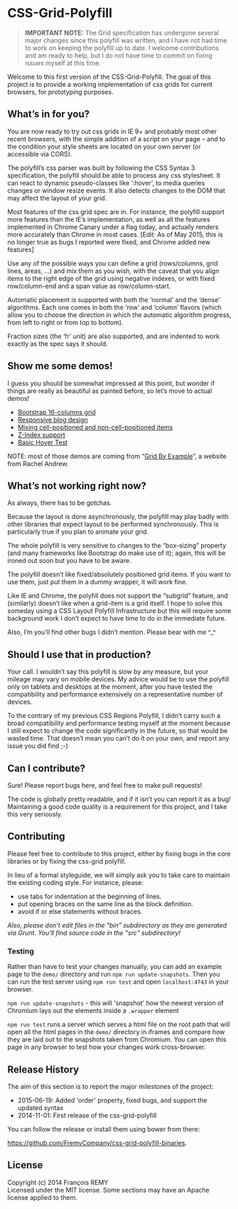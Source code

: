 # CSS-Grid-Polyfill

> <strong>IMPORTANT NOTE:</strong> The Grid specification has undergone several major changes since this polyfill was written, and I have not had time to work on keeping the polyfill up to date. I welcome contributions and am ready to help, but I do not have time to commit on fixing issues myself at this time.

Welcome to this first version of the CSS-Grid-Polyfill. The goal of this project is to provide a working implementation of css grids for current browsers, for prototyping purposes.



## What’s in for you?
You are now ready to try out css grids in IE 9+ and probably most other recent browsers, with the simple addition of a script on your page – and to the condition your style sheets are located on your own server (or accessible via CORS).

The polyfill’s css parser was built by following the CSS Syntax 3 specification, the polyfill should be able to process any css stylesheet. It can react to dynamic pseudo-classes like ‘:hover’, to media queries changes or window resize events. It also detects changes to the DOM that may affect the layout of your grid. 

Most features of the css grid spec are in. For instance, the polyfill support more features than the IE’s implementation, as well as all the features implemented in Chrome Canary under a flag today, and actually renders more accurately than Chrome in most cases. [Edit: As of May 2015, this is no longer true as bugs I reported were fixed, and Chrome added new features]

Use any of the possible ways you can define a grid (rows/columns, grid lines, areas, …) and mix them as you wish, with the caveat that you align items to the right edge of the grid using negative indexes, or with fixed row/column-end and a span value as row/column-start.

Automatic placement is supported with both the ‘normal’ and the ‘dense’ algorithms. Each one comes in both the ‘row’ and ‘column’ flavors (which allow you to choose the direction in which the automatic algorithm progress, from left to right or from top to bottom). 

Fraction sizes (the ‘fr’ unit) are also supported, and are indented to work exactly as the spec says it should.



## Show me some demos!
I guess you should be somewhat impressed at this point, but wonder if things are really as beautiful as painted before, so let’s move to actual demos!

* [Bootstrap 16-columns grid](https://rawgit.com/FremyCompany/css-grid-polyfill/master/demo/css-grid/layout4.html)
* [Responsive blog design](https://rawgit.com/FremyCompany/css-grid-polyfill/master/demo/css-grid/layout3.html)
* [Mixing cell-positioned and non-cell-positioned items](https://rawgit.com/FremyCompany/css-grid-polyfill/master/demo/css-grid/example19.html)
* [Z-Index support](https://rawgit.com/FremyCompany/css-grid-polyfill/master/demo/css-grid/example17.html)
* [Basic Hover Test](https://rawgit.com/FremyCompany/css-grid-polyfill/master/demo/css-grid/basic-hover-test.html)

NOTE: most of those demos are coming from “[Grid By Example](http://gridbyexample.com/)”, a website from Rachel Andrew.



## What’s not working right now?
As always, there has to be gotchas. 

Because the layout is done asynchronously, the polyfill may play badly with other libraries that expect layout to be performed synchronously. This is particularly true if you plan to animate your grid.

The whole polyfill is very sensitive to changes to the “box-sizing” property (and many frameworks like Bootstrap do make use of it); again, this will be ironed out soon but you have to be aware.

The polyfill doesn’t like fixed/absolutely positioned grid items. If you want to use them, just put them in a dummy wrapper, it will work fine.

Like IE and Chrome, the polyfill does not support the “subgrid” feature, and (similarly) doesn’t like when a grid-item is a grid itself. I hope to solve this someday using a CSS Layout Polyfill Infrastructure but this will require some background work I don’t expect to have time to do in the immediate future.

Also, I’m you’ll find other bugs I didn’t mention. Please bear with me ^_^



## Should I use that in production?
Your call. I wouldn’t say this polyfill is slow by any measure, but your mileage may vary on mobile devices. My advice would be to use the polyfill only on tablets and desktops at the moment, after you have tested the compatibility and performance extensively on a representative number of devices. 

To the contrary of my previous CSS Regions Polyfill, I didn’t carry such a broad compatibility and performance testing myself at the moment because I still expect to change the code significantly in the future, so that would be wasted time. That doesn’t mean you can’t do it on your own, and report any issue you did find ;-)




## Can I contribute?
Sure! Please report bugs here, and feel free to make pull requests! 

The code is globally pretty readable, and if it isn’t you can report it as a bug! Maintaining a good code quality is a requirement for this project, and I take this very seriously.



## Contributing
Please feel free to contribute to this project, either by fixing bugs in the core libraries or by fixing the css-grid polyfill. 

In lieu of a formal styleguide, we will simply ask you to take care to maintain the existing coding style. For instance, please:
  * use tabs for indentation at the beginning of lines.
  * put opening braces on the same line as the block definition.
  * avoid if or else statements without braces.

_Also, please don't edit files in the "bin" subdirectory as they are generated via Grunt. You'll find source code in the "src" subdirectory!_

### Testing
Rather than have to test your changes manually, you can add an example page to the `demo/` directory and run `npm run update-snapshots`. Then you can run the test server using `npm run test` and open `localhost:4743` in your browser.

`npm run update-snapshots` - this will 'snapshot' how the newest version of Chromium lays out the elements inside a `.wrapper` element

`npm run test` runs a server which serves a html file on the root path that will open all the html pages in the `demo/` directory in iframes and compare how they are laid out to the snapshots taken from Chromium. You can open this page in any browser to test how your changes work cross-browser.

## Release History

The aim of this section is to report the major milestones of the project: 
  
  * 2015-06-19: Added 'order' property, fixed bugs, and support the updated syntax
  * 2014-11-01: First release of the css-grid-polyfill
  
You can follow the release or install them using bower from there:

https://github.com/FremyCompany/css-grid-polyfill-binaries.


## License
Copyright (c) 2014 François REMY  
Licensed under the MIT license. Some sections may have an Apache license applied to them.
